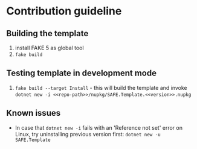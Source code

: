 # Contribution guideline

## Building the template

1. install FAKE 5 as global tool
1. `fake build`

## Testing template in development mode

1. `fake build --target Install` - this will build the template and invoke `dotnet new -i <<repo-path>>/nupkg/SAFE.Template.<<version>>.nupkg`

## Known issues

* In case that `dotnet new -i` fails with an 'Reference not set' error on Linux, try uninstalling previous version first: `dotnet new -u SAFE.Template`